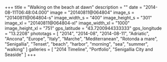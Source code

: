 +++
title = "Walking on the beach at dawn"
description = ""
date = "2014-08-11T06:48:04.000"
image = "20140811@064804"
image_s = "20140811@064804-s"
image_width_s = "400"
image_height_s = "301"
image_xl = "20140811@064804-xl"
image_width_xl = "1000"
image_height_xl = "751"
gps_latitude = "43.7200944333333"
gps_longitude = "13.2208"
phototags = [ "2014", "2014-08", "2014-08-11", "Adriatic", "Ancona", "Europe", "Italy", "Marche", "Mediterranean", "Rotonda a mare", "Senigallia", "Tenset", "beach", "harbor", "morning", "sea", "summer", "walking" ]
galleries = [ "2014 Timeline", "Portfolio", "Senigallia City and Seaside" ]
+++
